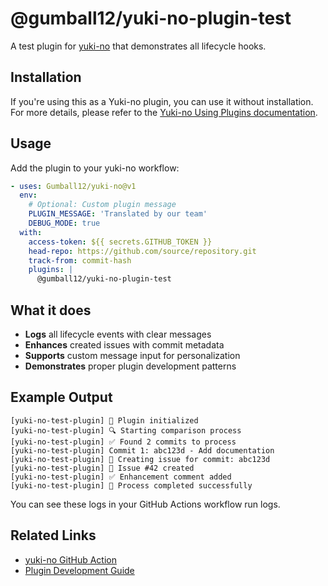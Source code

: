 # @gumball12/yuki-no-plugin-test

A test plugin for [yuki-no](https://github.com/Gumball12/yuki-no) that demonstrates all lifecycle hooks.

## Installation

If you're using this as a Yuki-no plugin, you can use it without installation. For more details, please refer to the [Yuki-no Using Plugins documentation](https://github.com/Gumball12/yuki-no/blob/main/PLUGINS.md#using-plugins).

## Usage

Add the plugin to your yuki-no workflow:

```yaml
- uses: Gumball12/yuki-no@v1
  env:
    # Optional: Custom plugin message
    PLUGIN_MESSAGE: 'Translated by our team'
    DEBUG_MODE: true
  with:
    access-token: ${{ secrets.GITHUB_TOKEN }}
    head-repo: https://github.com/source/repository.git
    track-from: commit-hash
    plugins: |
      @gumball12/yuki-no-plugin-test
```

## What it does

- **Logs** all lifecycle events with clear messages
- **Enhances** created issues with commit metadata
- **Supports** custom message input for personalization
- **Demonstrates** proper plugin development patterns

## Example Output

```
[yuki-no-test-plugin] 🚀 Plugin initialized
[yuki-no-test-plugin] 🔍 Starting comparison process
[yuki-no-test-plugin] ✅ Found 2 commits to process
[yuki-no-test-plugin] Commit 1: abc123d - Add documentation
[yuki-no-test-plugin] 📝 Creating issue for commit: abc123d
[yuki-no-test-plugin] 🎉 Issue #42 created
[yuki-no-test-plugin] ✅ Enhancement comment added
[yuki-no-test-plugin] 🏁 Process completed successfully
```

You can see these logs in your GitHub Actions workflow run logs.

## Related Links

- [yuki-no GitHub Action](https://github.com/Gumball12/yuki-no)
- [Plugin Development Guide](https://github.com/Gumball12/yuki-no/blob/main/PLUGINS.md)
